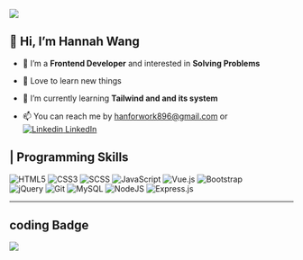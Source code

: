 ![](https://media.giphy.com/media/6W42KCwzXtPgfcGzsV/giphy.gif)
## 👋 Hi, I’m Hannah Wang ## 
- 👀 I’m a **Frontend Developer** and interested in **Solving Problems** 
- 🧡 Love to learn new things
- 🌱 I’m currently learning **Tailwind and and its system**

- 📫 You can reach me by <hanforwork896@gmail.com> or  
  [![Linkedin](https://i.stack.imgur.com/gVE0j.png) LinkedIn](https://www.linkedin.com/in/%E6%B6%B5-%E7%8E%8B-9b40b0242)

<!---
hangineer/hangineer is a ✨ special ✨ repository because its `README.md` (this file) appears on your GitHub profile.
You can click the Preview link to take a look at your changes.
--->
## | Programming Skills ##
![HTML5](https://img.shields.io/badge/html5-%23E34F26.svg?style=for-the-badge&logo=html5&logoColor=white)
![CSS3](https://img.shields.io/badge/css3-%231572B6.svg?style=for-the-badge&logo=css3&logoColor=white)
![SCSS](https://img.shields.io/badge/Sass-CC6699?style=for-the-badge&logo=sass&logoColor=white)
![JavaScript](https://img.shields.io/badge/javascript-%23323330.svg?style=for-the-badge&logo=javascript&logoColor=%23F7DF1E)
![Vue.js](https://img.shields.io/badge/Vue.js-35495E?style=for-the-badge&logo=vue.js&logoColor=4FC08D)
![Bootstrap](https://img.shields.io/badge/bootstrap-%23563D7C.svg?style=for-the-badge&logo=bootstrap&logoColor=white)  
![jQuery](https://img.shields.io/badge/jquery-%230769AD.svg?style=for-the-badge&logo=jquery&logoColor=white)
![Git](https://img.shields.io/badge/git-%23F05033.svg?style=for-the-badge&logo=git&logoColor=white)
![MySQL](https://img.shields.io/badge/mysql-%2300f.svg?style=for-the-badge&logo=mysql&logoColor=white)
![NodeJS](https://img.shields.io/badge/node.js-6DA55F?style=for-the-badge&logo=node.js&logoColor=white)
![Express.js](https://img.shields.io/badge/express.js-%23404d59.svg?style=for-the-badge&logo=express&logoColor=%2361DAFB)

--- 

## coding Badge
![](https://www.codewars.com/users/hangineer/badges/small)

<!-- [![Hannah's GitHub stats](https://github-readme-stats.vercel.app/api?username=anuraghazra)](https://github.com/anuraghazra/github-readme-stats) -->
